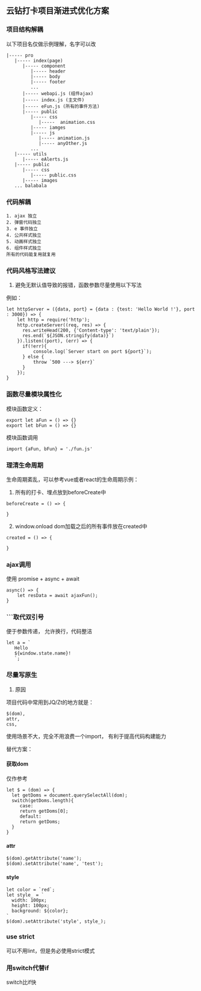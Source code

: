 ## 云钻打卡项目渐进式优化方案

### 项目结构解耦

以下项目名仅做示例理解，名字可以改

```
|----- pro
   |----- index(page)
      |----- component
         |----- header
         |----- body
         |----- footer
         ...
      |----- webapi.js (组件ajax)
      |----- index.js (主文件)
      |----- eFun.js (所有的事件方法)
      |----- public  
         |----- css
            |-----  animation.css
         |----- iamges
         |----- js
            |----- animation.js
            |----- anyOther.js
         ...
   |----- utils
      |----- eAlerts.js
   |----- public
      |----- css
         |----- public.css
      |----- images   
   ... balabala         
```

### 代码解耦

```
1. ajax 独立
2. 弹窗代码独立
3. e 事件独立
4. 公共样式独立
5. 动画样式独立
6. 组件样式独立
所有的代码能复用就复用
```

### 代码风格写法建议

1. 避免无默认值导致的报错，函数参数尽量使用以下写法

例如：

```
let httpServer = ({data, port} = {data : {test: 'Hello World !'}, port : 3000}) => { 
    let http = require('http');
    http.createServer((req, res) => {
      res.writeHead(200, {'Content-type': 'text/plain'});
      res.end(`${JSON.stringify(data)}`)
    }).listen((port), (err) => {
      if(!err){
          console.log(`Server start on port ${port}`);
      } else {
          throw `500 ---> ${err}`
      }
    });
}
```

### 函数尽量模块属性化

模块函数定义：

```
export let aFun = () => {}
export let bFun = () => {}
```

模块函数调用

```
import {aFun, bFun} = './fun.js'
```

### 理清生命周期

生命周期紊乱，可以参考vue或者react的生命周期示例：

1. 所有的打卡、埋点放到beforeCreate中

```
beforeCreate = () => {

}
```

2. window.onload dom加载之后的所有事件放在created中

```
created = () => {

}

```

### ajax调用

使用 promise + async + await
 
```
async() => {
    let resData = await ajaxFun();
}
```

### ```取代双引号

便于参数传递，
允许换行，代码整洁

```
let a = `
   Hello 
   ${window.state.name}!
   `;
```

### 尽量写原生

1. 原因

项目代码中常用到JQ/Zt的地方就是：

```
$(dom),
attr,
css,
```

使用场景不大，完全不用浪费一个import，
有利于提高代码构建能力

替代方案：

#### 获取dom 

仅作参考

```
let $ = (dom) => {
  let getDoms = document.querySelectAll(dom);
  switch(getDoms.length){
     case:
     return getDoms[0];
     default:
     return getDoms;
  }
}
```

#### attr

```
$(dom).getAttribute('name');
$(dom).setAttribute('name', 'test');
```

#### style

```
let color = `red`;
let style_ = `
  width: 100px;
  height: 100px;
  background: ${color};
`
$(dom).setAttribute('style', style_);
```

### use strict

可以不用lint，但是务必使用strict模式

### 用switch代替if

switch比if快



